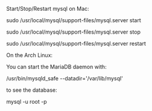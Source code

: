 Start/Stop/Restart mysql on Mac:

sudo /usr/local/mysql/support-files/mysql.server start

sudo /usr/local/mysql/support-files/mysql.server stop

sudo /usr/local/mysql/support-files/mysql.server restart

On the Arch Linux:

You can start the MariaDB daemon with:

/usr/bin/mysqld_safe --datadir='/var/lib/mysql'

to see the database:

mysql -u root -p 
